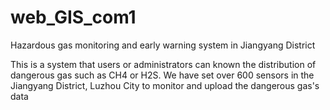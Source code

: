 # web_GIS_com1
Hazardous gas monitoring and early warning system in Jiangyang District

This is a system that users or administrators can known the distribution of dangerous gas such as CH4 or H2S.   We have set over 600 sensors in the  Jiangyang District, Luzhou City to monitor and  upload the dangerous gas's data
